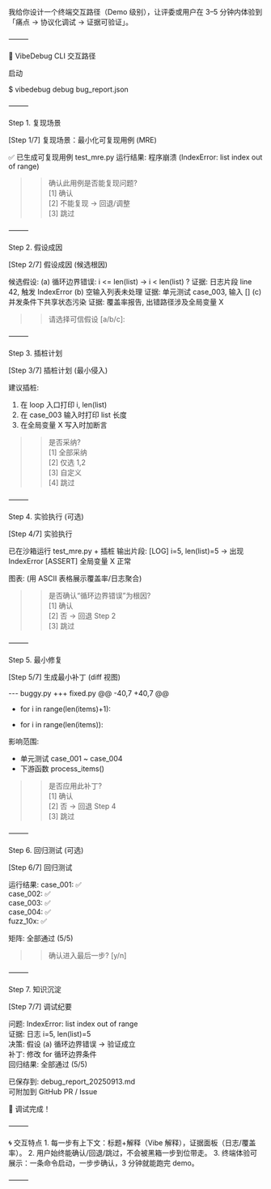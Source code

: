 我给你设计一个终端交互路径（Demo 级别），让评委或用户在 3–5 分钟内体验到「痛点 → 协议化调试 → 证据可验证」。

⸻

🌈 VibeDebug CLI 交互路径

启动

$ vibedebug debug bug_report.json

⸻

Step 1. 复现场景

[Step 1/7] 复现场景：最小化可复现用例 (MRE)

✅ 已生成可复现用例 test_mre.py
运行结果: 程序崩溃 (IndexError: list index out of range)

> > 确认此用例是否能复现问题?  
> > [1] 确认  
> > [2] 不能复现 → 回退/调整  
> > [3] 跳过

⸻

Step 2. 假设成因

[Step 2/7] 假设成因 (候选根因)

候选假设:
(a) 循环边界错误: i <= len(list) → i < len(list) ?
证据: 日志片段 line 42, 触发 IndexError
(b) 空输入列表未处理
证据: 单元测试 case_003, 输入 []
(c) 并发条件下共享状态污染
证据: 覆盖率报告, 出错路径涉及全局变量 X

> > 请选择可信假设 [a/b/c]:

⸻

Step 3. 插桩计划

[Step 3/7] 插桩计划 (最小侵入)

建议插桩:

1. 在 loop 入口打印 i, len(list)
2. 在 case_003 输入时打印 list 长度
3. 在全局变量 X 写入时加断言

> > 是否采纳?  
> > [1] 全部采纳  
> > [2] 仅选 1,2  
> > [3] 自定义  
> > [4] 跳过

⸻

Step 4. 实验执行 (可选)

[Step 4/7] 实验执行

已在沙箱运行 test_mre.py + 插桩
输出片段:
[LOG] i=5, len(list)=5 → 出现 IndexError
[ASSERT] 全局变量 X 正常

图表: (用 ASCII 表格展示覆盖率/日志聚合)

> > 是否确认“循环边界错误”为根因?  
> > [1] 确认  
> > [2] 否 → 回退 Step 2  
> > [3] 跳过

⸻

Step 5. 最小修复

[Step 5/7] 生成最小补丁 (diff 视图)

--- buggy.py
+++ fixed.py
@@ -40,7 +40,7 @@

- for i in range(len(items)+1):

* for i in range(len(items)):

影响范围:

- 单元测试 case_001 ~ case_004
- 下游函数 process_items()

> > 是否应用此补丁?  
> > [1] 确认  
> > [2] 否 → 回退 Step 4  
> > [3] 跳过

⸻

Step 6. 回归测试 (可选)

[Step 6/7] 回归测试

运行结果:
case_001: ✅  
 case_002: ✅  
 case_003: ✅  
 case_004: ✅  
 fuzz_10x: ✅

矩阵: 全部通过 (5/5)

> > 确认进入最后一步? [y/n]

⸻

Step 7. 知识沉淀

[Step 7/7] 调试纪要

问题: IndexError: list index out of range  
证据: 日志 i=5, len(list)=5  
决策: 假设 (a) 循环边界错误 → 验证成立  
补丁: 修改 for 循环边界条件  
回归结果: 全部通过 (5/5)

已保存到: debug_report_20250913.md  
可附加到 GitHub PR / Issue

🎉 调试完成！

⸻

🌀 交互特点 1. 每一步有上下文：标题+解释（Vibe 解释），证据面板（日志/覆盖率）。 2. 用户始终能确认/回退/跳过，不会被黑箱一步到位带走。 3. 终端体验可展示：一条命令启动，一步步确认，3 分钟就能跑完 demo。

⸻
